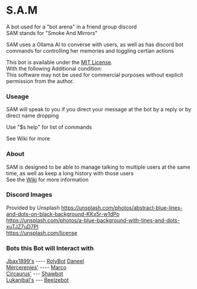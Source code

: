 # S.A.M  
  
 A bot used for a "bot arena" in a friend group discord  
 SAM stands for "Smoke And Mirrors"
 
 SAM uses a Ollama AI to converse with users, as well as has discord bot commands for controlling her memories and toggling certian actions
 
 This bot is available under the [MIT License](LICENSE.txt).  
 With the following Additional condition:  
 This software may not be used for commercial purposes without explicit permission from the author.   
 
 ### Useage
 SAM will speak to you if you direct your message at the bot by a reply or by direct name dropping
 
 Use "$s help" for list of commands
 
 See Wiki for more
 
 ### About
 SAM is designed to be able to manage talking to multiple users at the same time, as well as keep a long history with those users  
 See the [Wiki](https://github.com/EvanSkiStudios/flukebot/wiki) for more information  
 
 ### Discord Images
 Provided by Unsplash
 https://unsplash.com/photos/abstract-blue-lines-and-dots-on-black-background-KKx5r-w1dPo  
 https://unsplash.com/photos/a-blue-background-with-lines-and-dots-xuTJZ7uD7PI  
 https://unsplash.com/license  

 ### Bots this Bot will Interact with
 [Jbax1899's](https://github.com/jbax1899) ---- [RolyBot](https://github.com/jbax1899/RolyBot)  [Daneel](https://github.com/jbax1899/Daneel)    
 [Mercerenies'](https://github.com/Mercerenies) ---- [Marco](https://github.com/Mercerenies/marco-bot)     
 [Circaurus'](https://github.com/Circaurus) --- [Shawbot](https://github.com/Circaurus/Shawbot)  
 [Lukanibal's](https://github.com/Lukanibal) --- [Beelzebot](https://github.com/Lukanibal/Beelzebot)  